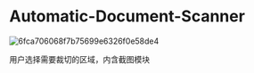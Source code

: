 # Automatic-Document-Scanner
![6fca706068f7b75699e6326f0e58de4](https://user-images.githubusercontent.com/48920272/180743337-5a4e7846-ec93-4c0c-8634-71d8667c63a7.jpg)

用户选择需要裁切的区域，内含截图模块
